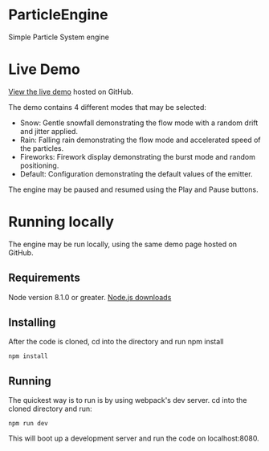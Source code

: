 # ParticleEngine
Simple Particle System engine

# Live Demo
[View the live demo](https://mcouture5.github.io/ParticleEngine/) hosted on GitHub.

The demo contains 4 different modes that may be selected:

* Snow: Gentle snowfall demonstrating the flow mode with a random drift and jitter applied.
* Rain: Falling rain demonstrating the flow mode and accelerated speed of the particles.
* Fireworks: Firework display demonstrating the burst mode and random positioning.
* Default: Configuration demonstrating the default values of the emitter.

The engine may be paused and resumed using the Play and Pause buttons.

# Running locally
The engine may be run locally, using the same demo page hosted on GitHub.

## Requirements
Node version 8.1.0 or greater. [Node.js downloads](https://nodejs.org/en/download/)

## Installing
After the code is cloned, cd into the directory and run npm install

`npm install`

## Running
The quickest way is to run is by using webpack's dev server. cd into the cloned directory and run:

`npm run dev`

This will boot up a development server and run the code on localhost:8080.
